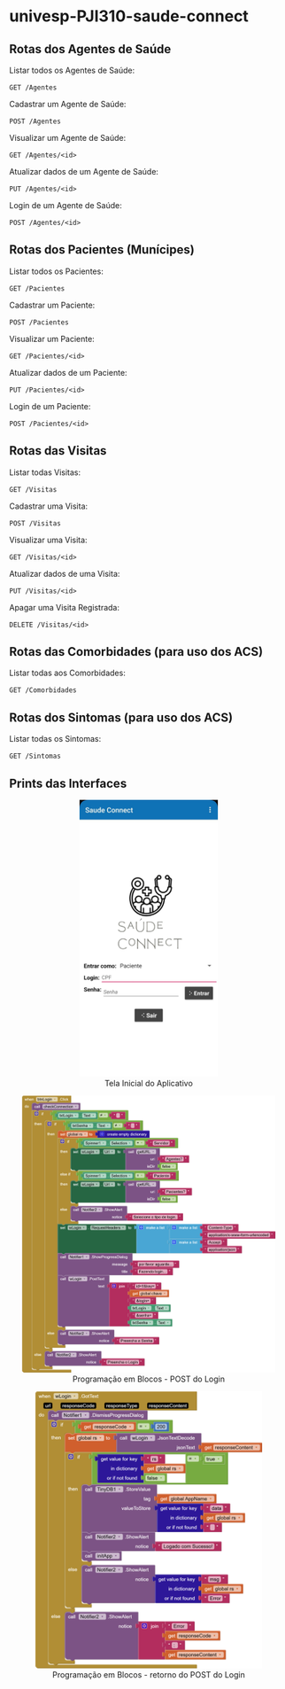 # univesp-PJI310-saude-connect

## Rotas dos Agentes de Saúde
Listar  todos os Agentes de Saúde:
```
GET /Agentes
```
Cadastrar um Agente de Saúde:
```
POST /Agentes
```
Visualizar um Agente de Saúde:
```
GET /Agentes/<id>
```
Atualizar dados de um Agente de Saúde:
```
PUT /Agentes/<id>
```
Login de um Agente de Saúde:
```
POST /Agentes/<id>
```
## Rotas dos Pacientes (Munícipes)
Listar  todos os Pacientes:
```
GET /Pacientes
```
Cadastrar um Paciente:
```
POST /Pacientes
```
Visualizar um Paciente:
```
GET /Pacientes/<id>
```
Atualizar dados de um Paciente:
```
PUT /Pacientes/<id>
```
Login de um Paciente:
```
POST /Pacientes/<id>
```
## Rotas das Visitas 
Listar todas Visitas:
```
GET /Visitas
```
Cadastrar uma Visita:
```
POST /Visitas
```
Visualizar uma Visita:
```
GET /Visitas/<id>
```
Atualizar dados de uma Visita:
```
PUT /Visitas/<id>
```
Apagar uma Visita Registrada:
```
DELETE /Visitas/<id>
```
## Rotas das Comorbidades (para uso dos ACS)
Listar todas aos Comorbidades:
```
GET /Comorbidades
```
## Rotas dos Sintomas (para uso dos ACS)
Listar todas os Sintomas:
```
GET /Sintomas
```

## Prints das Interfaces
 
<p align="center">
  <img height="500" src="https://raw.githubusercontent.com/aline-csousa/univesp-PJI310-saudeconnect/refs/heads/main/src/imagem/tela-login.jpg"></img>
<br />Tela Inicial do Aplicativo
</p>

<p align="center">
  <img height="500" src="https://raw.githubusercontent.com/aline-csousa/univesp-PJI310-saudeconnect/refs/heads/main/src/imagem/post-send.png"></img>
<br />Programação em Blocos - POST do Login
</p>

<p align="center">
  <img height="500" src="https://raw.githubusercontent.com/aline-csousa/univesp-PJI310-saudeconnect/refs/heads/main/src/imagem/post-receive.png"></img>
<br />Programação em Blocos - retorno do POST do Login
</p>
